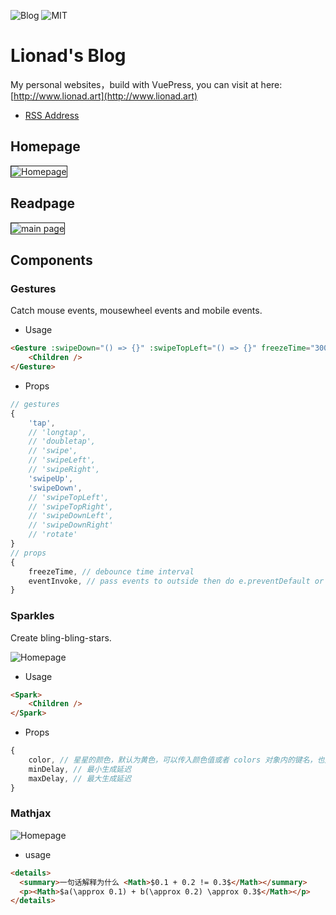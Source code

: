 ![Blog](https://img.shields.io/badge/Lionad--Guirotar-Blog-blueviolet)
![MIT](https://img.shields.io/badge/License-MIT-blue)

# Lionad's Blog

My personal websites，build with VuePress, you can visit at here: [http://www.lionad.art](http://www.lionad.art)

* [RSS Address](http://lionad.art/rss.xml)

## Homepage

<img src="https://cdn.jsdelivr.net/gh/Lionad-Morotar/blog-cdn/assets/home.png" alt="Homepage" style="border: 1px solid" />

## Readpage

<img src="https://cdn.jsdelivr.net/gh/Lionad-Morotar/blog-cdn/assets/browser_AglRWSCUjO.png" alt="main page" style="border: 1px solid" />

## Components

### Gestures

Catch mouse events, mousewheel events and mobile events.

* Usage

```HTML
<Gesture :swipeDown="() => {}" :swipeTopLeft="() => {}" freezeTime="300">
    <Children />
</Gesture>
```

* Props

```js
// gestures
{
    'tap',
    // 'longtap',
    // 'doubletap',
    // 'swipe',
    // 'swipeLeft',
    // 'swipeRight',
    'swipeUp',
    'swipeDown',
    // 'swipeTopLeft',
    // 'swipeTopRight',
    // 'swipeDownLeft',
    // 'swipeDownRight'
    // 'rotate'
}
// props
{
    freezeTime, // debounce time interval
    eventInvoke, // pass events to outside then do e.preventDefault or e.stopPropagation
}
```

### Sparkles

Create bling-bling-stars.

![Homepage](https://cdn.jsdelivr.net/gh/Lionad-Morotar/blog-cdn/assets/bling.gif)

* Usage

```HTML
<Spark>
    <Children />
</Spark>
```

* Props

```js
{
    color, // 星星的颜色，默认为黄色，可以传入颜色值或者 colors 对象内的键名，也支持直接传入数组
    minDelay, // 最小生成延迟
    maxDelay, // 最大生成延迟
}
```

### Mathjax

![Homepage](https://cdn.jsdelivr.net/gh/Lionad-Morotar/blog-cdn/assets/2020-07-23-17-07-37.png)

* usage

```md
<details>
  <summary>一句话解释为什么 <Math>$0.1 + 0.2 != 0.3$</Math></summary>
  <p><Math>$a(\approx 0.1) + b(\approx 0.2) \approx 0.3$</Math></p>
</details>
```
